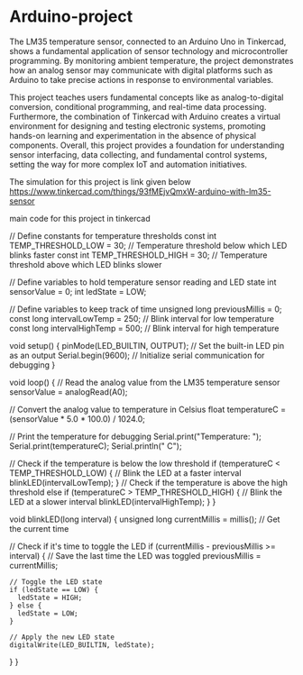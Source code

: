 # Arduino-project
The LM35 temperature sensor, connected to an Arduino Uno in Tinkercad, shows a fundamental application of sensor technology and microcontroller programming. By monitoring ambient temperature, the project demonstrates how an analog sensor may communicate with digital platforms such as Arduino to take precise actions in response to environmental variables.

This project teaches users fundamental concepts like as analog-to-digital conversion, conditional programming, and real-time data processing. Furthermore, the combination of Tinkercad with Arduino creates a virtual environment for designing and testing electronic systems, promoting hands-on learning and experimentation in the absence of physical components. Overall, this project provides a foundation for understanding sensor interfacing, data collecting, and fundamental control systems, setting the way for more complex IoT and automation initiatives.









The simulation  for this project is link given below
https://www.tinkercad.com/things/93fMEjvQmxW-arduino-with-lm35-sensor

main code for this project in tinkercad







































// Define constants for temperature thresholds
const int TEMP_THRESHOLD_LOW = 30; // Temperature threshold below which LED blinks faster
const int TEMP_THRESHOLD_HIGH = 30; // Temperature threshold above which LED blinks slower

// Define variables to hold temperature sensor reading and LED state
int sensorValue = 0;
int ledState = LOW;

// Define variables to keep track of time
unsigned long previousMillis = 0;
const long intervalLowTemp = 250; // Blink interval for low temperature
const long intervalHighTemp = 500; // Blink interval for high temperature

void setup() {
  pinMode(LED_BUILTIN, OUTPUT); // Set the built-in LED pin as an output
  Serial.begin(9600); // Initialize serial communication for debugging
}

void loop() {
  // Read the analog value from the LM35 temperature sensor
  sensorValue = analogRead(A0);

  // Convert the analog value to temperature in Celsius
  float temperatureC = (sensorValue * 5.0 * 100.0) / 1024.0;

  // Print the temperature for debugging
  Serial.print("Temperature: ");
  Serial.print(temperatureC);
  Serial.println(" C");

  // Check if the temperature is below the low threshold
  if (temperatureC < TEMP_THRESHOLD_LOW) {
    // Blink the LED at a faster interval
    blinkLED(intervalLowTemp);
  } 
  // Check if the temperature is above the high threshold
  else if (temperatureC > TEMP_THRESHOLD_HIGH) {
    // Blink the LED at a slower interval
    blinkLED(intervalHighTemp);
  }
}

void blinkLED(long interval) {
  unsigned long currentMillis = millis(); // Get the current time

  // Check if it's time to toggle the LED
  if (currentMillis - previousMillis >= interval) {
    // Save the last time the LED was toggled
    previousMillis = currentMillis;

    // Toggle the LED state
    if (ledState == LOW) {
      ledState = HIGH;
    } else {
      ledState = LOW;
    }

    // Apply the new LED state
    digitalWrite(LED_BUILTIN, ledState);
  }
}
